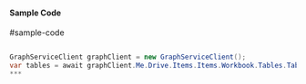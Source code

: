 #### Sample Code
#sample-code 

```C#

GraphServiceClient graphClient = new GraphServiceClient();
var tables = await graphClient.Me.Drive.Items.Items.Workbook.Tables.Tables.Request().GetAsync();
*** 

```